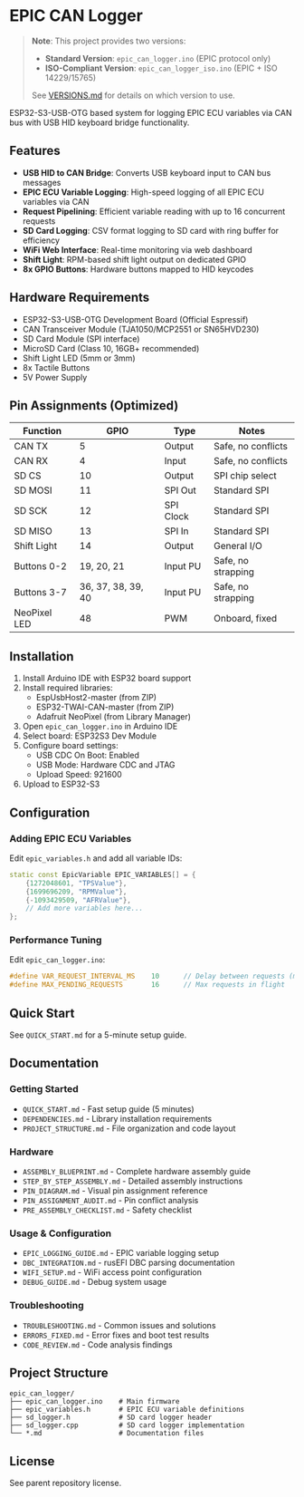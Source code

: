 # EPIC CAN Logger

> **Note**: This project provides two versions:
> - **Standard Version**: `epic_can_logger.ino` (EPIC protocol only)
> - **ISO-Compliant Version**: `epic_can_logger_iso.ino` (EPIC + ISO 14229/15765)
> 
> See [VERSIONS.md](VERSIONS.md) for details on which version to use.

ESP32-S3-USB-OTG based system for logging EPIC ECU variables via CAN bus with USB HID keyboard bridge functionality.

## Features

- **USB HID to CAN Bridge**: Converts USB keyboard input to CAN bus messages
- **EPIC ECU Variable Logging**: High-speed logging of all EPIC ECU variables via CAN
- **Request Pipelining**: Efficient variable reading with up to 16 concurrent requests
- **SD Card Logging**: CSV format logging to SD card with ring buffer for efficiency
- **WiFi Web Interface**: Real-time monitoring via web dashboard
- **Shift Light**: RPM-based shift light output on dedicated GPIO
- **8x GPIO Buttons**: Hardware buttons mapped to HID keycodes

## Hardware Requirements

- ESP32-S3-USB-OTG Development Board (Official Espressif)
- CAN Transceiver Module (TJA1050/MCP2551 or SN65HVD230)
- SD Card Module (SPI interface)
- MicroSD Card (Class 10, 16GB+ recommended)
- Shift Light LED (5mm or 3mm)
- 8x Tactile Buttons
- 5V Power Supply

## Pin Assignments (Optimized)

| Function | GPIO | Type | Notes |
|----------|------|------|-------|
| CAN TX | 5 | Output | Safe, no conflicts |
| CAN RX | 4 | Input | Safe, no conflicts |
| SD CS | 10 | Output | SPI chip select |
| SD MOSI | 11 | SPI Out | Standard SPI |
| SD SCK | 12 | SPI Clock | Standard SPI |
| SD MISO | 13 | SPI In | Standard SPI |
| Shift Light | 14 | Output | General I/O |
| Buttons 0-2 | 19, 20, 21 | Input PU | Safe, no strapping |
| Buttons 3-7 | 36, 37, 38, 39, 40 | Input PU | Safe, no strapping |
| NeoPixel LED | 48 | PWM | Onboard, fixed |

## Installation

1. Install Arduino IDE with ESP32 board support
2. Install required libraries:
   - EspUsbHost2-master (from ZIP)
   - ESP32-TWAI-CAN-master (from ZIP)
   - Adafruit NeoPixel (from Library Manager)
3. Open `epic_can_logger.ino` in Arduino IDE
4. Select board: ESP32S3 Dev Module
5. Configure board settings:
   - USB CDC On Boot: Enabled
   - USB Mode: Hardware CDC and JTAG
   - Upload Speed: 921600
6. Upload to ESP32-S3

## Configuration

### Adding EPIC ECU Variables

Edit `epic_variables.h` and add all variable IDs:

```cpp
static const EpicVariable EPIC_VARIABLES[] = {
    {1272048601, "TPSValue"},
    {1699696209, "RPMValue"},
    {-1093429509, "AFRValue"},
    // Add more variables here...
};
```

### Performance Tuning

Edit `epic_can_logger.ino`:

```cpp
#define VAR_REQUEST_INTERVAL_MS    10      // Delay between requests (ms)
#define MAX_PENDING_REQUESTS       16      // Max requests in flight
```

## Quick Start

See `QUICK_START.md` for a 5-minute setup guide.

## Documentation

### Getting Started
- `QUICK_START.md` - Fast setup guide (5 minutes)
- `DEPENDENCIES.md` - Library installation requirements
- `PROJECT_STRUCTURE.md` - File organization and code layout

### Hardware
- `ASSEMBLY_BLUEPRINT.md` - Complete hardware assembly guide
- `STEP_BY_STEP_ASSEMBLY.md` - Detailed assembly instructions
- `PIN_DIAGRAM.md` - Visual pin assignment reference
- `PIN_ASSIGNMENT_AUDIT.md` - Pin conflict analysis
- `PRE_ASSEMBLY_CHECKLIST.md` - Safety checklist

### Usage & Configuration
- `EPIC_LOGGING_GUIDE.md` - EPIC variable logging setup
- `DBC_INTEGRATION.md` - rusEFI DBC parsing documentation
- `WIFI_SETUP.md` - WiFi access point configuration
- `DEBUG_GUIDE.md` - Debug system usage

### Troubleshooting
- `TROUBLESHOOTING.md` - Common issues and solutions
- `ERRORS_FIXED.md` - Error fixes and boot test results
- `CODE_REVIEW.md` - Code analysis findings

## Project Structure

```
epic_can_logger/
├── epic_can_logger.ino    # Main firmware
├── epic_variables.h       # EPIC ECU variable definitions
├── sd_logger.h            # SD card logger header
├── sd_logger.cpp          # SD card logger implementation
└── *.md                   # Documentation files
```

## License

See parent repository license.

